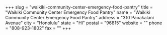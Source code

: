 +++
slug = "waikiki-community-center-emergency-food-pantry"
title = "Waikiki Community Center Emergency Food Pantry"
name = "Waikiki Community Center Emergency Food Pantry"
address = "310 Paoakalani Avenue"
city = "Honolulu"
state = "HI"
postal = "96815"
website = ""
phone = "808-923-1802"
fax = ""
+++
